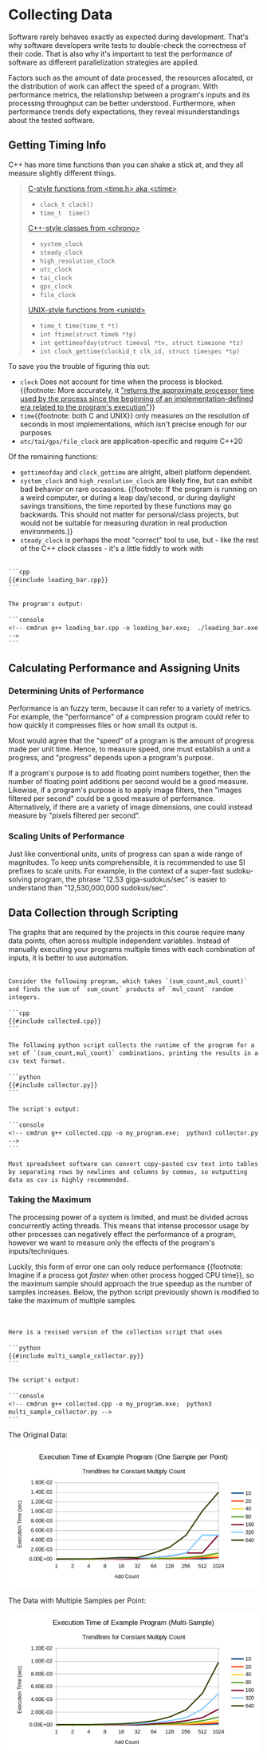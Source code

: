 # Collecting Data

Software rarely behaves exactly as expected during development. That's why software developers write tests to double-check the correctness of their code.
That is also why it's important to test the performance of software as different parallelization strategies are applied.

Factors such as the amount of data processed, the resources allocated, or the distribution of work can affect the speed of a program.
With performance metrics, the relationship between a program's inputs and its processing throughput can be better understood.
Furthermore, when performance trends defy expectations, they reveal misunderstandings about the tested software.



## Getting Timing Info



C++ has more time functions than you can shake a stick at, and they all measure slightly different things.


> [C-style functions from \<time.h\> aka \<ctime\> ](https://en.cppreference.com/w/c/chrono)
> 
> - `clock_t clock()`
> - `time_t  time()`
>
> [C++-style classes from \<chrono\>](https://en.cppreference.com/w/cpp/chrono)
> 
> - `system_clock`
> - `steady_clock`
> - `high_resolution_clock`
> - `utc_clock`
> - `tai_clock`
> - `gps_clock`
> - `file_clock`
>
> [UNIX-style functions from \<unistd\>](https://linux.die.net/man/7/time)
> - `time_t time(time_t *t)`
> - `int ftime(struct timeb *tp)`
> - `int gettimeofday(struct timeval *tv, struct timezone *tz)`
> - `int clock_gettime(clockid_t clk_id, struct timespec *tp)`



To save you the trouble of figuring this out:

- `clock` Does not account for time when the process is blocked. {{footnote: More accurately, it ["returns the approximate processor time used by the process since the beginning of an implementation-defined era related to the program's execution"](https://en.cppreference.com/w/c/chrono/clock)}}
- `time`{{footnote: both C and UNIX}} only measures on the resolution of seconds in most implementations, which isn't precise enough for our purposes
- `utc/tai/gps/file_clock` are application-specific and require C++20

Of the remaining functions:
- `gettimeofday` and `clock_gettime` are alright, albeit platform dependent.
- `system_clock` and `high_resolution_clock` are likely fine, but can exhibit bad behavior on rare occasions. {{footnote: If the program is running on a weird computer, or during a leap day/second, or during daylight savings transitions, the time reported by these functions may go backwards. This should not matter for personal/class projects, but would not be suitable for measuring duration in real production environments.}}
- `steady_clock` is perhaps the most "correct" tool to use, but - like the rest of the C++ clock classes - it's a little fiddly to work with


````admonish example title="Example: Measuring a Time Duration with **steady_clock**"

```cpp
{{#include loading_bar.cpp}}
```

The program's output:

```console
<!-- cmdrun g++ loading_bar.cpp -o loading_bar.exe;  ./loading_bar.exe -->
```

````




## Calculating Performance and Assigning Units

### Determining Units of Performance

Performance is an fuzzy term, because it can refer to a variety of metrics.
For example, the "performance" of a compression program could refer to how quickly it compresses files or how small its output is.


Most would agree that the "speed" of a program is the amount of progress made per unit time.
Hence, to measure speed, one must establish a unit a progress, and "progress" depends upon a program's purpose.


If a program's purpose is to add floating point numbers together, then the number of floating point additions per second would be a good measure.
Likewise, if a program's purpose is to apply image filters, then "images filtered per second" could be a good measure of performance.
Alternatively, if there are a variety of image dimensions, one could instead measure by "pixels filtered per second".


### Scaling Units of Performance

Just like conventional units, units of progress can span a wide range of magnitudes.
To keep units comprehensible, it is recommended to use SI prefixes to scale units.
For example, in the context of a super-fast sudoku-solving program, the phrase "12.53 giga-sudokus/sec" is easier to understand than "12,530,000,000 sudokus/sec".



## Data Collection through Scripting

The graphs that are required by the projects in this course require many data points, often across multiple independent variables.
Instead of manually executing your programs multiple times with each combination of inputs, it is better to use automation.

````admonish example title="Example: Automating Data Collection"

Consider the following program, which takes `(sum_count,mul_count)` and finds the sum of `sum_count` products of `mul_count` random integers.

```cpp
{{#include collected.cpp}}
```

The following python script collects the runtime of the program for a set of `(sum_count,mul_count)` combinations, printing the results in a csv text format.

```python
{{#include collector.py}}
```

The script's output:

```console
<!-- cmdrun g++ collected.cpp -o my_program.exe;  python3 collector.py -->
```

````

```admonish tip title="Tip: Output in CSV Format"
Most spreadsheet software can convert copy-pasted csv text into tables by separating rows by newlines and columns by commas, so outputting data as csv is highly recommended.
```



### Taking the Maximum

The processing power of a system is limited, and must be divided across concurrently acting threads.
This means that intense processor usage by other processes can negatively effect the performance of a program, however we want to measure only the effects of the program's inputs/techniques.



Luckily, this form of error one can only reduce performance {{footnote: Imagine if a process got *faster* when other process hogged CPU time}}, so the maximum sample should approach the true speedup as the number of samples increases.
Below, the python script previously shown is modified to take the maximum of multiple samples. 


````admonish example title="Example: A Revised Collection Script"


Here is a revised version of the collection script that uses

```python
{{#include multi_sample_collector.py}}
```

The script's output:

```console
<!-- cmdrun g++ collected.cpp -o my_program.exe;  python3 multi_sample_collector.py -->
```

````

The Original Data:

![A plot of the originally collected data. The trend-lines look jagged.](single.png "The Original Data")


The Data with Multiple Samples per Point:

![A plot of the data collected with multiple samples per point. The trend-lines look smooth.](multi.png "The Data with Multiple Samples Per Point")








